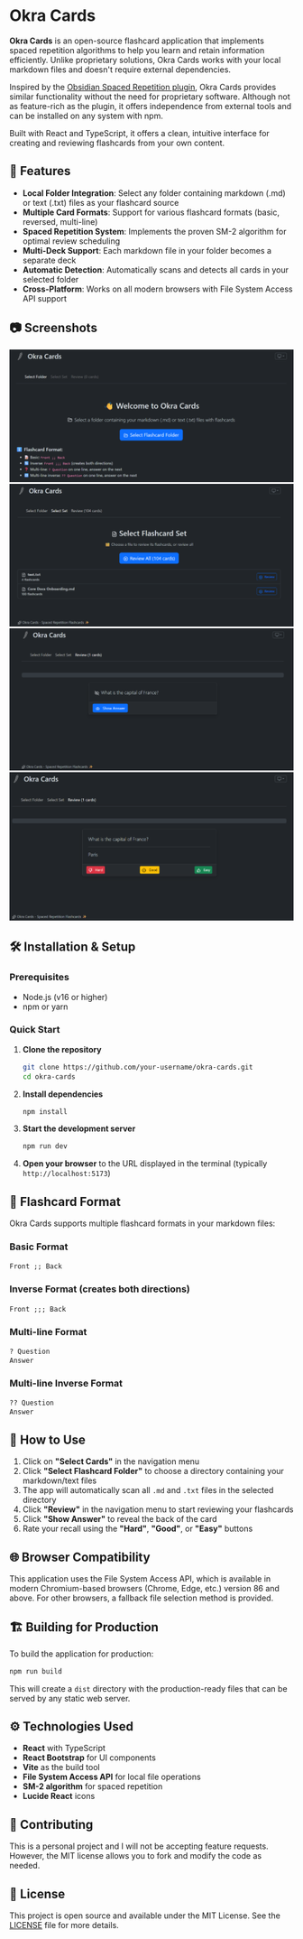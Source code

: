 # Okra Cards

**Okra Cards** is an open-source flashcard application that implements spaced repetition algorithms to help you learn and retain information efficiently. Unlike proprietary solutions, Okra Cards works with your local markdown files and doesn't require external dependencies.

Inspired by the [Obsidian Spaced Repetition plugin](https://github.com/st3v3nmw/obsidian-spaced-repetition), Okra Cards provides similar functionality without the need for proprietary software. Although not as feature-rich as the plugin, it offers independence from external tools and can be installed on any system with npm.

Built with React and TypeScript, it offers a clean, intuitive interface for creating and reviewing flashcards from your own content.

## 🚀 Features

- **Local Folder Integration**: Select any folder containing markdown (.md) or text (.txt) files as your flashcard source
- **Multiple Card Formats**: Support for various flashcard formats (basic, reversed, multi-line)
- **Spaced Repetition System**: Implements the proven SM-2 algorithm for optimal review scheduling
- **Multi-Deck Support**: Each markdown file in your folder becomes a separate deck
- **Automatic Detection**: Automatically scans and detects all cards in your selected folder
- **Cross-Platform**: Works on all modern browsers with File System Access API support

## 📷 Screenshots

![Screenshot 1](public/screenshots/screenshot1.png)
![Screenshot 2](public/screenshots/screenshot2.png)
![Screenshot 3](public/screenshots/screenshot3.png)
![Screenshot 4](public/screenshots/screenshot4.png)

## 🛠️ Installation & Setup

### Prerequisites
- Node.js (v16 or higher)
- npm or yarn

### Quick Start

1. **Clone the repository**
   ```bash
   git clone https://github.com/your-username/okra-cards.git
   cd okra-cards
   ```

2. **Install dependencies**
   ```bash
   npm install
   ```

3. **Start the development server**
   ```bash
   npm run dev
   ```

4. **Open your browser** to the URL displayed in the terminal (typically `http://localhost:5173`)

## 📝 Flashcard Format

Okra Cards supports multiple flashcard formats in your markdown files:

### Basic Format
```
Front ;; Back
```

### Inverse Format (creates both directions)
```
Front ;;; Back
```

### Multi-line Format
```
? Question
Answer
```

### Multi-line Inverse Format
```
?? Question
Answer
```

## 🎯 How to Use

1. Click on **"Select Cards"** in the navigation menu
2. Click **"Select Flashcard Folder"** to choose a directory containing your markdown/text files
3. The app will automatically scan all `.md` and `.txt` files in the selected directory
4. Click **"Review"** in the navigation menu to start reviewing your flashcards
5. Click **"Show Answer"** to reveal the back of the card
6. Rate your recall using the **"Hard"**, **"Good"**, or **"Easy"** buttons

## 🌐 Browser Compatibility

This application uses the File System Access API, which is available in modern Chromium-based browsers (Chrome, Edge, etc.) version 86 and above. For other browsers, a fallback file selection method is provided.

## 🏗️ Building for Production

To build the application for production:

```bash
npm run build
```

This will create a `dist` directory with the production-ready files that can be served by any static web server.

## ⚙️ Technologies Used

- **React** with TypeScript
- **React Bootstrap** for UI components
- **Vite** as the build tool
- **File System Access API** for local file operations
- **SM-2 algorithm** for spaced repetition
- **Lucide React** icons

## 🤝 Contributing

This is a personal project and I will not be accepting feature requests. However, the MIT license allows you to fork and modify the code as needed.

## 📄 License

This project is open source and available under the MIT License. See the [LICENSE](./LICENSE) file for more details.
